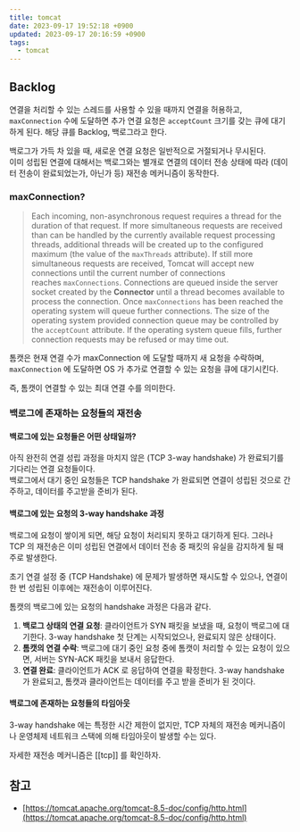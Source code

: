```yaml
---
title: tomcat
date: 2023-09-17 19:52:18 +0900
updated: 2023-09-17 20:16:59 +0900
tags:
  - tomcat
---
```

## Backlog

연결을 처리할 수 있는 스레드를 사용할 수 있을 때까지 연결을 허용하고, `maxConnection` 수에 도달하면 추가 연결 요청은 `acceptCount` 크기를 갖는 큐에 대기하게 된다. 해당 큐를 Backlog, 백로그라고 한다.  

백로그가 가득 차 있을 때, 새로운 연결 요청은 일반적으로 거절되거나 무시된다.  
이미 성립된 연결에 대해서는 백로그와는 별개로 연결의 데이터 전송 상태에 따라 (데이터 전송이 완료되었는가, 아닌가 등) 재전송 메커니즘이 동작한다.  

### maxConnection?

> Each incoming, non-asynchronous request requires a thread for the duration of that request. If more simultaneous requests are received than can be handled by the currently available request processing threads, additional threads will be created up to the configured maximum (the value of the `maxThreads` attribute). If still more simultaneous requests are received, Tomcat will accept new connections until the current number of connections reaches `maxConnections`. Connections are queued inside the server socket created by the **Connector** until a thread becomes available to process the connection. Once `maxConnections` has been reached the operating system will queue further connections. The size of the operating system provided connection queue may be controlled by the `acceptCount` attribute. If the operating system queue fills, further connection requests may be refused or may time out.

톰캣은 현재 연결 수가 maxConnection 에 도달할 때까지 새 요청을 수락하며, `maxConnection` 에 도달하면 OS 가 추가로 연결할 수 있는 요청을 큐에 대기시킨다.  

즉, 톰캣이 연결할 수 있는 최대 연결 수를 의미한다.  

### 백로그에 존재하는 요청들의 재전송

#### 백로그에 있는 요청들은 어떤 상태일까?

아직 완전히 연결 성립 과정을 마치지 않은 (TCP 3-way handshake) 가 완료되기를 기다리는 연결 요청들이다.  
백로그에서 대기 중인 요청들은 TCP handshake 가 완료되면 연결이 성립된 것으로 간주하고, 데이터를 주고받을 준비가 된다. 

#### 백로그에 있는 요청의 3-way handshake 과정

백로그에 요청이 쌓이게 되면, 해당 요청이 처리되지 못하고 대기하게 된다. 그러나 TCP 의 재전송은 이미 성립된 연결에서 데이터 전송 중 패킷의 유실을 감지하게 될 때 주로 발생한다.  

초기 연결 설정 중 (TCP Handshake) 에 문제가 발생하면 재시도할 수 있으나, 연결이 한 번 성립된 이후에는 재전송이 이루어진다.  

톰캣의 백로그에 있는 요청의 handshake 과정은 다음과 같다.

1. **백로그 상태의 연결 요청**: 클라이언트가 SYN 패킷을 보냈을 때, 요청이 백로그에 대기한다. 3-way handshake 첫 단계는 시작되었으나, 완료되지 않은 상태이다.
2. **톰캣의 연결 수락**: 백로그에 대기 중인 요청 중에 톰캣이 처리할 수 있는 요청이 있으면, 서버는 SYN-ACK 패킷을 보내서 응답한다.
3. **연결 완료**: 클라이언트가 ACK 로 응답하여 연결을 확정한다. 3-way handshake 가 완료되고, 톰캣과 클라이언트는 데이터를 주고 받을 준비가 된 것이다.

#### 백로그에 존재하는 요청들의 타임아웃

3-way handshake 에는 특정한 시간 제한이 없지만, TCP 자체의 재전송 메커니즘이나 운영체제 네트워크 스택에 의해 타임아웃이 발생할 수는 있다. 

자세한 재전송 메커니즘은 [[tcp]] 를 확인하자.

## 참고

- [https://tomcat.apache.org/tomcat-8.5-doc/config/http.html](https://tomcat.apache.org/tomcat-8.5-doc/config/http.html)